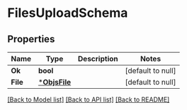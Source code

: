 # FilesUploadSchema

## Properties
Name | Type | Description | Notes
------------ | ------------- | ------------- | -------------
**Ok** | **bool** |  | [default to null]
**File** | [***ObjsFile**](objs_file.md) |  | [default to null]

[[Back to Model list]](../README.md#documentation-for-models) [[Back to API list]](../README.md#documentation-for-api-endpoints) [[Back to README]](../README.md)



